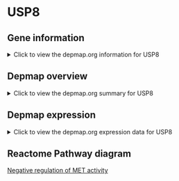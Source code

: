<h1>USP8</h1>

<h2>Gene information</h2>
<details>
  <summary>Click to view the depmap.org information for USP8</summary>
  <iframe src="https://depmap.org/portal/gene/USP8?tab=about" style="border:none;width:100%;height:800px"></iframe>
</details>

<h2>Depmap overview</h2>
<details>
  <summary>Click to view the depmap.org summary for USP8</summary>
  <iframe src="https://depmap.org/portal/gene/USP8?tab=overview" style="border:none;width:100%;height:800px"></iframe>
</details>

<h2>Depmap expression</h2>
<details>
  <summary>Click to view the depmap.org expression data for USP8</summary>
  <iframe src="https://depmap.org/portal/gene/USP8?tab=characterization" style="border:none;width:100%;height:800px"></iframe>
</details>



<h2>Reactome Pathway diagram</h2>
<a href="https://reactome.org/PathwayBrowser/#/R-HSA-6807004" target="_BLANK">Negative regulation of MET activity</a>



